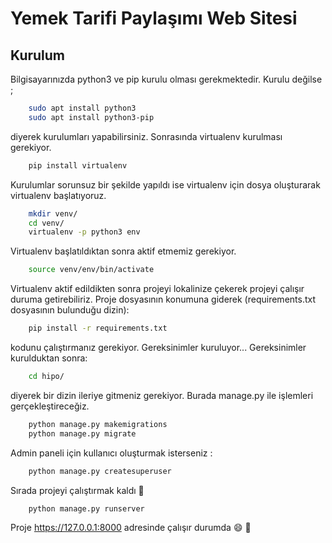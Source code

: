 # Yemek Tarifi Paylaşımı Web Sitesi

 ## Kurulum
 Bilgisayarınızda python3 ve pip kurulu olması gerekmektedir. Kurulu değilse ;
```bash
	sudo apt install python3
	sudo apt install python3-pip
```
diyerek kurulumları yapabilirsiniz.
Sonrasında virtualenv kurulması gerekiyor.
```bash
	pip install virtualenv
```
Kurulumlar sorunsuz bir şekilde yapıldı ise virtualenv için dosya oluşturarak virtualenv başlatıyoruz.
```bash
	mkdir venv/
	cd venv/
	virtualenv -p python3 env
```
Virtualenv başlatıldıktan sonra aktif etmemiz gerekiyor.
```bash
	source venv/env/bin/activate
```

Virtualenv aktif edildikten sonra projeyi lokalinize çekerek projeyi çalışır duruma getirebiliriz. Proje dosyasının konumuna giderek (requirements.txt dosyasının bulunduğu dizin):

```bash
	pip install -r requirements.txt
```
kodunu çalıştırmanız gerekiyor. Gereksinimler kuruluyor...
Gereksinimler kurulduktan sonra:
```bash
	cd hipo/
```
diyerek bir dizin ileriye gitmeniz gerekiyor. Burada manage.py ile işlemleri gerçekleştireceğiz.
```bash
	python manage.py makemigrations
	python manage.py migrate
```
Admin paneli için kullanıcı oluşturmak isterseniz :
```bash
	python manage.py createsuperuser
```

Sırada projeyi çalıştırmak kaldı :muscle:
```bash
	python manage.py runserver
```
Proje https://127.0.0.1:8000 adresinde çalışır durumda :smile: :dancer:
